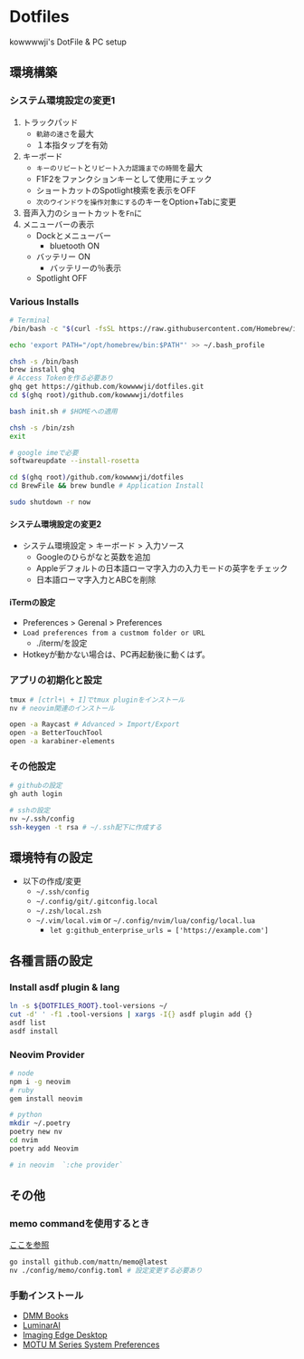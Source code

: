 # Dotfiles

kowwwwji's DotFile & PC setup

## 環境構築

### システム環境設定の変更1

1. トラックパッド
   - `軌跡の速さ`を最大
   - １本指タップを有効
1. キーボード
   - `キーのリピート`と`リピート入力認識までの時間`を最大
   - F1F2をファンクションキーとして使用にチェック
   - ショートカットのSpotlight検索を表示をOFF
   - `次のウインドウを操作対象にする`のキーをOption+Tabに変更
1. 音声入力のショートカットを`Fn`に
1. メニューバーの表示
   - Dockとメニューバー
     - bluetooth ON
   - バッテリー ON
     - バッテリーの％表示
   - Spotlight OFF

### Various Installs

```bash
# Terminal
/bin/bash -c "$(curl -fsSL https://raw.githubusercontent.com/Homebrew/install/master/install.sh)"

echo 'export PATH="/opt/homebrew/bin:$PATH"' >> ~/.bash_profile

chsh -s /bin/bash
brew install ghq
# Access Tokenを作る必要あり
ghq get https://github.com/kowwwwji/dotfiles.git
cd $(ghq root)/github.com/kowwwwji/dotfiles

bash init.sh # $HOMEへの適用

chsh -s /bin/zsh
exit
```

```sh
# google imeで必要
softwareupdate --install-rosetta

cd $(ghq root)/github.com/kowwwwji/dotfiles
cd BrewFile && brew bundle # Application Install

sudo shutdown -r now

```

#### システム環境設定の変更2

- システム環境設定 > キーボード > 入力ソース
  - Googleのひらがなと英数を追加
  - Appleデフォルトの日本語ローマ字入力の入力モードの英字をチェック
  - 日本語ローマ字入力とABCを削除

#### iTermの設定

- Preferences > Gerenal > Preferences
- `Load preferences from a custmom folder or URL`
  - ./iterm/を設定
- Hotkeyが動かない場合は、PC再起動後に動くはず。

### アプリの初期化と設定

```sh
tmux # [ctrl+\ + I]でtmux pluginをインストール
nv # neovim関連のインストール

open -a Raycast # Advanced > Import/Export
open -a BetterTouchTool
open -a karabiner-elements
```

### その他設定

```sh
# githubの設定
gh auth login

# sshの設定
nv ~/.ssh/config
ssh-keygen -t rsa # ~/.ssh配下に作成する
```

## 環境特有の設定

- 以下の作成/変更
  - `~/.ssh/config`
  - `~/.config/git/.gitconfig.local`
  - `~/.zsh/local.zsh`
  - `~/.vim/local.vim` or `~/.config/nvim/lua/config/local.lua`
    - `let g:github_enterprise_urls = ['https://example.com']`

## 各種言語の設定

### Install asdf plugin & lang

```sh
ln -s ${DOTFILES_ROOT}.tool-versions ~/
cut -d' ' -f1 .tool-versions | xargs -I{} asdf plugin add {}
asdf list
asdf install
```

### Neovim Provider

```sh
# node
npm i -g neovim
# ruby
gem install neovim

# python
mkdir ~/.poetry
poetry new nv
cd nvim
poetry add Neovim

# in neovim  `:che provider`

```

## その他

### memo commandを使用するとき

[ここを参照](https://mattn.kaoriya.net/software/memo.htm)

```sh
go install github.com/mattn/memo@latest
nv ./config/memo/config.toml # 設定変更する必要あり
```

### 手動インストール

- [DMM Books](https://book.dmm.com/info_bookviewer.html#intro-mac)
- [LuminarAI](https://skylum.com/jp/account/my-softwar://skylum.com/jp/account/my-software)
- [Imaging Edge Desktop](https://creatorscloud.sony.net/catalog/ja-jp/ie-desktop/index.html)
- [MOTU M Series System Preferences](https://motu.com/en-us/download/product/408/?details=true)

